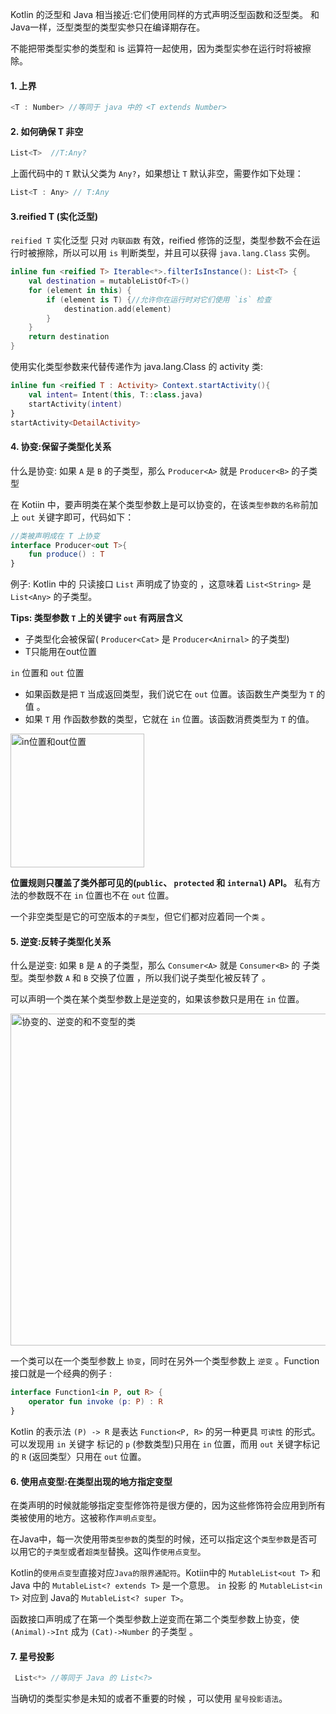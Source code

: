 Kotlin 的泛型和 Java 相当接近:它们使用同样的方式声明泛型函数和泛型类。 和 Java一样，泛型类型的类型实参只在编译期存在。

不能把带类型实参的类型和 is 运算符一起使用，因为类型实参在运行时将被擦除。

#### 1. 上界 
```kotlin
<T : Number> //等同于 java 中的 <T extends Number>
```
#### 2. 如何确保 T 非空

```kotlin
List<T>  //T:Any?
```
上面代码中的 `T` 默认父类为 `Any?`，如果想让 `T` 默认非空，需要作如下处理：
```kotlin
List<T : Any> // T:Any 
```
#### 3.reified T (实化泛型)

`reified T` 实化泛型 只对 `内联函数` 有效，reified 修饰的泛型，类型参数不会在运行时被擦除，所以可以用 `is` 判断类型，并且可以获得 `java.lang.Class` 实例。

```kotlin
inline fun <reified T> Iterable<*>.filterIsInstance(): List<T> {
    val destination = mutableListOf<T>()
    for (element in this) {
        if (element is T) {//允许你在运行时对它们使用 `is` 检查
            destination.add(element)
        }
    }
    return destination
}
```
使用实化类型参数来代替传递作为 java.lang.Class 的 activity 类:
```kotlin
inline fun <reified T : Activity> Context.startActivity(){
    val intent= Intent(this, T::class.java) 
    startActivity(intent) 
}
startActivity<DetailActivity>
```

#### 4. 协变:保留子类型化关系

什么是协变: 如果 `A` 是 `B` 的子类型，那么 `Producer<A>` 就是 `Producer<B>` 的子类型
  
在 Kotiin 中，要声明类在某个类型参数上是可以协变的，在该`类型参数的名称`前加上 `out` 关键字即可，代码如下：

```kotlin
//类被声明成在 T 上协变
interface Producer<out T>{
    fun produce() : T  
}
```

例子: Kotlin 中的 只读接口 `List` 声明成了协变的 ，这意味着 `List<String>` 是 `List<Any>` 的子类型。

**Tips: 类型参数 `T` 上的关键宇 `out` 有两层含义**
  
- 子类型化会被保留( `Producer<Cat>` 是 `Producer<Anirnal>` 的子类型)
- T只能用在out位置

`in` 位置和 `out` 位置

- 如果函数是把 `T` 当成返回类型，我们说它在 `out` 位置。该函数生产类型为 `T` 的值 。
- 如果 `T` 用 作函数参数的类型，它就在 `in` 位置。该函数消费类型为 `T` 的值。
  
<img width="214" alt="in位置和out位置" src="https://user-images.githubusercontent.com/17560388/154209747-bc62c7da-1041-4530-90a6-3b7c76053f19.png">

**位置规则只覆盖了类外部可见的(`public`、 `protected` 和 `internal`) API。** 私有方法的参数既不在 `in` 位置也不在 `out` 位置。
    
一个非空类型是它的可空版本的`子类型`，但它们都对应着同一个`类` 。
   
#### 5. 逆变:反转子类型化关系
  
什么是逆变: 如果 `B` 是 `A` 的子类型，那么 `Consumer<A>` 就是 `Consumer<B>` 的 子类型。类型参数 `A` 和 `B` 交换了位置 ，所以我们说子类型化被反转了 。
    
可以声明一个类在某个类型参数上是逆变的，如果该参数只是用在 `in` 位置。
  
<img width="531" alt="协变的、逆变的和不变型的类" src="https://user-images.githubusercontent.com/17560388/154214291-749c323f-0851-410e-8c65-f8d45f0bb99c.png">

一个类可以在一个类型参数上 `协变`，同时在另外一个类型参数上 `逆变` 。Function 接口就是一个经典的例子 :

```kotlin
interface Function1<in P, out R> {
    operator fun invoke (p: P) : R
}
```
Kotlin 的表示法 `(P) -> R` 是表达 `Function<P, R>` 的另一种更具 `可读性` 的形式。可以发现用 `in` 关键字 标记的 `p` (参数类型)只用在 `in` 位置，而用 `out` 关键字标记的 `R` (返回类型〉只用在 `out` 位置。
  
#### 6. 使用点变型:在类型出现的地方指定变型

在类声明的时候就能够指定变型修饰符是很方便的，因为这些修饰符会应用到所有类被使用的地方。这被称作`声明点变型`。

在Java中，每一次使用带`类型参数`的类型的时候，还可以指定这个`类型参数`是否可以用它的`子类型`或者`超类型`替换。这叫作`使用点变型`。

Kotlin的`使用点变型`直接对应`Java的限界通配符`。Kotiin中的 `MutableList<out T>` 和 Java 中的 `MutableList<? extends T>` 是一个意思。 
`in` 投影 的 `MutableList<in T>` 对应到 Java的 `MutableList<? super T>`。
    
函数接口声明成了在第一个类型参数上逆变而在第二个类型参数上协变，使 `(Animal)->Int` 成为 `(Cat)->Number` 的子类型 。

#### 7. 星号投影

```kotlin
 List<*> //等同于 Java 的 List<?> 
```
当确切的类型实参是未知的或者不重要的时候 ，可以使用 `星号投影语法`。


  
  

